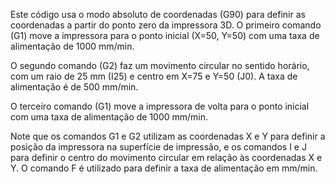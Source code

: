 Este código usa o modo absoluto de coordenadas (G90) para definir as coordenadas a partir do ponto zero da impressora 3D. O primeiro comando (G1) move a impressora para o ponto inicial (X=50, Y=50) com uma taxa de alimentação de 1000 mm/min.

O segundo comando (G2) faz um movimento circular no sentido horário, com um raio de 25 mm (I25) e centro em X=75 e Y=50 (J0). A taxa de alimentação é de 500 mm/min.

O terceiro comando (G1) move a impressora de volta para o ponto inicial com uma taxa de alimentação de 1000 mm/min.

Note que os comandos G1 e G2 utilizam as coordenadas X e Y para definir a posição da impressora na superfície de impressão, e os comandos I e J para definir o centro do movimento circular em relação às coordenadas X e Y. O comando F é utilizado para definir a taxa de alimentação em mm/min.